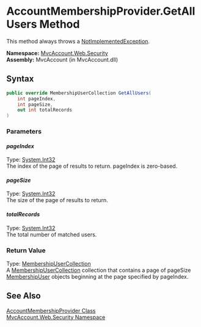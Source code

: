 AccountMembershipProvider.GetAllUsers Method
============================================
This method always throws a [NotImplementedException][1].

**Namespace:** [MvcAccount.Web.Security][2]  
**Assembly:** MvcAccount (in MvcAccount.dll)

Syntax
------

```csharp
public override MembershipUserCollection GetAllUsers(
	int pageIndex,
	int pageSize,
	out int totalRecords
)
```

### Parameters

#### *pageIndex*
Type: [System.Int32][3]  
The index of the page of results to return. pageIndex is zero-based.

#### *pageSize*
Type: [System.Int32][3]  
The size of the page of results to return.

#### *totalRecords*
Type: [System.Int32][3]  
The total number of matched users.

### Return Value
Type: [MembershipUserCollection][4]  
 A [MembershipUserCollection][4] collection that contains a page of pageSize [MembershipUser][5] objects beginning at the page specified by pageIndex. 

See Also
--------
[AccountMembershipProvider Class][6]  
[MvcAccount.Web.Security Namespace][2]  

[1]: http://msdn.microsoft.com/en-us/library/6byb74h9
[2]: ../README.md
[3]: http://msdn.microsoft.com/en-us/library/td2s409d
[4]: http://msdn.microsoft.com/en-us/library/3xe386wc
[5]: http://msdn.microsoft.com/en-us/library/d1b506ez
[6]: README.md